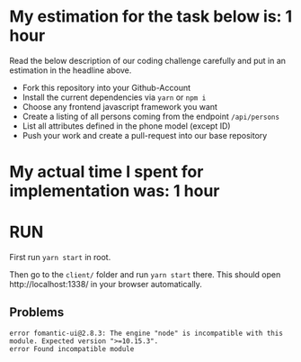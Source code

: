 # My estimation for the task below is: 1 hour

Read the below description of our coding challenge carefully and put in an estimation in the headline above.

- Fork this repository into your Github-Account
- Install the current dependencies via `yarn` or `npm i`
- Choose any frontend javascript framework you want
- Create a listing of all persons coming from the endpoint `/api/persons`
- List all attributes defined in the phone model (except ID)
- Push your work and create a pull-request into our base repository

# My actual time I spent for implementation was: 1 hour

# RUN
First run `yarn start` in root.

Then go to the `client/` folder and run `yarn start` there.
This should open http://localhost:1338/ in your browser automatically.

## Problems

```
error fomantic-ui@2.8.3: The engine "node" is incompatible with this module. Expected version ">=10.15.3".
error Found incompatible module
```